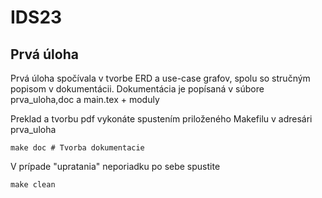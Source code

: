 # IDS23

## Prvá úloha
Prvá úloha spočívala v tvorbe ERD a use-case grafov, spolu so stručným popisom v dokumentácii.
Dokumentácia je popísaná v súbore prva_uloha,doc a main.tex + moduly

Preklad a tvorbu pdf vykonáte spustením priloženého Makefilu v adresári prva_uloha
```
make doc # Tvorba dokumentacie
```
V prípade "upratania" neporiadku po sebe spustite
```
make clean
```